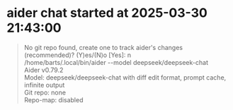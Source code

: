 
# aider chat started at 2025-03-30 21:43:00

> No git repo found, create one to track aider's changes (recommended)? (Y)es/(N)o [Yes]: n  
> /home/barts/.local/bin/aider --model deepseek/deepseek-chat  
> Aider v0.79.2  
> Model: deepseek/deepseek-chat with diff edit format, prompt cache, infinite output  
> Git repo: none  
> Repo-map: disabled  
